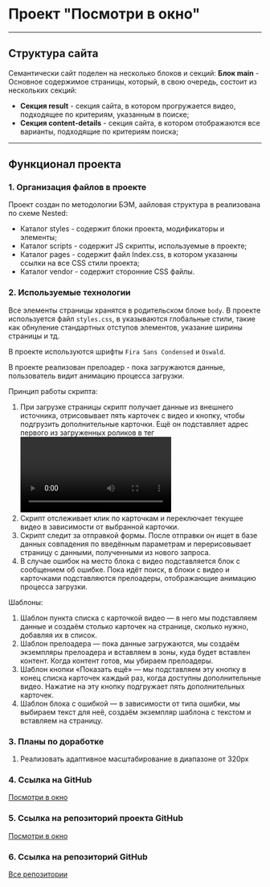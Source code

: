 # Проект "Посмотри в окно"
***
## Структура сайта
Семантически сайт поделен на несколько блоков и секций:
__Блок main__ - Основное содержимое страницы, который, в свою очередь, состоит из нескольких секций:
  * __Секция result__  - секция сайта, в котором прогружается видео, подходящее по критериям, указанным в поиске;
  * __Секция content-details__ - секция сайта, в котором отображаются все варианты, подходящие по критериям поиска;

***
## Функционал проекта
### 1. Организация файлов в проекте
Проект создан по методологии БЭМ, аайловая структура в реализована по схеме Nested:
* Каталог styles - содержит блоки проекта, модификаторы и элементы;
* Каталог scripts - содержит JS скрипты, используемые в проекте;
* Каталог pages - содержит файл Index.css, в котором указанны ссылки на все CSS стили проекта;
* Каталог vendor - содержит сторонние CSS файлы.

### 2. Используемые технологии
Все элементы страницы хранятся в родительском блоке `body`.
В проекте используется файл `styles.css`, в указываются глобальные стили, такие как обнуление стандартных отступов элементов, указание ширины страницы и тд.

В проекте используются  шрифты `Fira Sans Condensed` и `Oswald`.

В проекте реализован прелоадер - пока загружаются данные, пользователь видит анимацию процесса загрузки.

Принцип работы скрипта:

1. При загрузке страницы скрипт получает данные из внешнего источника, отрисовывает пять карточек с видео и кнопку, чтобы подгрузить дополнительные карточки. Ещё он подставляет адрес первого из загруженных роликов в тег <video> внутри крупного блока на странице.
2. Скрипт отслеживает клик по карточкам и переключает текущее видео в зависимости от выбранной карточки.
3. Cкрипт следит за отправкой формы. После отправки он ищет в базе данных совпадения по введённым параметрам и перерисовывает страницу с данными, полученными из нового запроса.
4. В случае ошибок на место блока с видео подставляется блок с сообщением об ошибке. Пока идёт поиск, в блоки с видео и карточками подставляются прелоадеры, отображающие анимацию процесса загрузки.

Шаблоны:
1. Шаблон пункта списка с карточкой видео — в него мы подставляем данные и создаём столько карточек на странице, сколько нужно, добавляя их в список.
2. Шаблон прелоадера — пока данные загружаются, мы создаём экземпляры прелоадера и вставляем в зоны, куда будет вставлен контент. Когда контент готов, мы убираем прелоадеры.
3. Шаблон кнопки «Показать ещё» — мы подставляем эту кнопку в конец списка карточек каждый раз, когда доступны дополнительные видео. Нажатие на эту кнопку подгружает пять дополнительных карточек.
4. Шаблон блока с ошибкой — в зависимости от типа ошибки, мы выбираем текст для неё, создаём экземпляр шаблона с текстом и вставляем на страницу.

### 3. Планы по доработке
1. Реализовать адаптивное масштабирование в диапазоне от 320px

### 4. Ссылка на GitHub
[Посмотри в окно](https://sergey-pyschkin.github.io/posmotri_v_okno/)

### 5. Ссылка на репозиторий проекта GitHub
[Посмотри в окно](https://github.com/sergey-pyschkin/ono-tebe-nado.git)

### 6. Ссылка на репозиторий  GitHub
[Все репозитории](https://github.com/sergey-pyschkin?tab=repositories)


